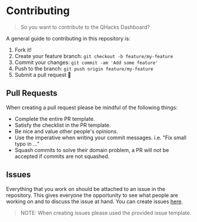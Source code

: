# Contributing

> So you want to contribute to the QHacks Dashboard?

A general guide to contributing in this repository is:

1. Fork it!
2. Create your feature branch: `git checkout -b feature/my-feature`
3. Commit your changes: `git commit -am 'Add some feature'`
4. Push to the branch: `git push origin feature/my-feature`
5. Submit a pull request :rocket:

## Pull Requests

When creating a pull request please be mindful of the following things:

- Complete the entire PR template.
- Satisfy the checklist in the PR template.
- Be nice and value other people's opinions.
- Use the imperative when writing your commit messages. i.e. "Fix small typo in ..."
- Squash commits to solve their domain problem, a PR will not be accepted if commits are not squashed.

## Issues

Everything that you work on should be attached to an issue in the repository. This gives everyone the opportunity to see what people are working on and to discuss the issue at hand. You can create issues [here](https://github.com/qhacks/qhacks-dashboard/issues).

> NOTE: When creating issues please used the provided issue template.
